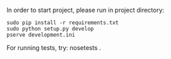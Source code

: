 In order to start project, please run in project directory:

    sudo pip install -r requirements.txt
    sudo python setup.py develop
    pserve development.ini

For running tests, try:
    nosetests .
